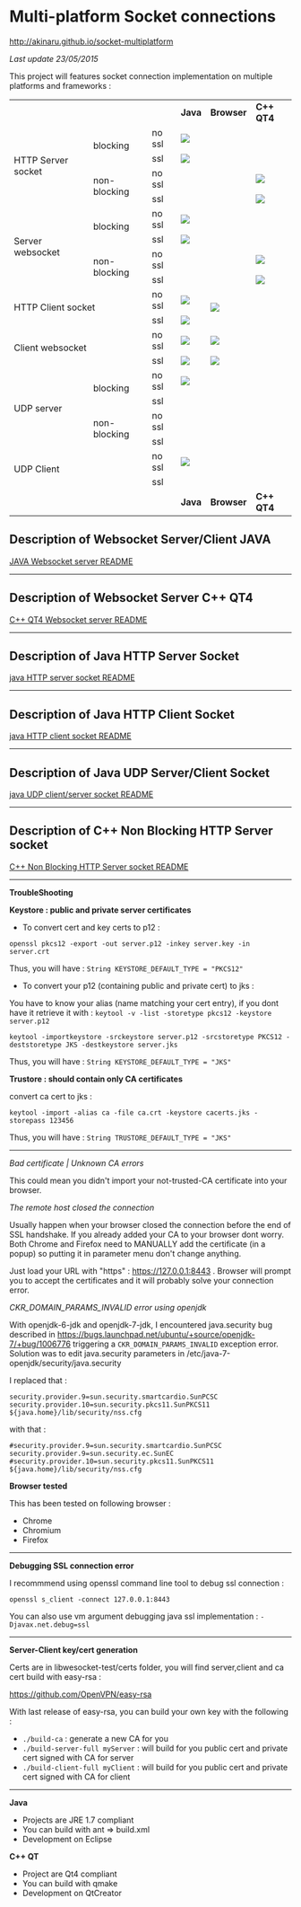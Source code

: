 # Multi-platform Socket connections

http://akinaru.github.io/socket-multiplatform

<i>Last update 23/05/2015</i>

This project will features socket connection implementation on multiple platforms and frameworks :

<table>
    <tr>
        <td colspan="6"></td>
        <td colspan="2"><b>Java</b></td>
        <td colspan="2"><b>Browser</b></td>
        <td colspan="2"><b>C++ QT4</b></td>
    </tr>
    <tr>
        <td colspan="2" rowspan="4">HTTP Server socket</td>
        <td colspan="2" rowspan="2">blocking</td>
        <td colspan="2">no ssl</td>
        <td colspan="2"><img src="https://raw.github.com/akinaru/socket-multiplatform/master/OK.png"/></td>
        <td colspan="2" rowspan="8"></td>
        <td colspan="2"></td>
    </tr>
    <tr>
        <td colspan="2">ssl</td>
        <td colspan="2"><img src="https://raw.github.com/akinaru/socket-multiplatform/master/OK.png"/></td>
        <td colspan="2"></td>
    </tr>
    <tr>
        <td colspan="2" rowspan="2">non-blocking</td>
        <td colspan="2">no ssl</td>
        <td colspan="2"></td>
        <td colspan="2"><img src="https://raw.github.com/akinaru/socket-multiplatform/master/OK.png"/></td>
    </tr>
    <tr>
        <td colspan="2">ssl</td>
        <td colspan="2"></td>
        <td colspan="2"><img src="https://raw.github.com/akinaru/socket-multiplatform/master/OK.png"/></td>
    </tr>
    <tr>
        <td colspan="2" rowspan="4">Server websocket</td>
        <td colspan="2" rowspan="2">blocking</td>
        <td colspan="2">no ssl</td>
        <td colspan="2"><img src="https://raw.github.com/akinaru/socket-multiplatform/master/OK.png"/></td>
        <td colspan="2"></td>
    </tr>
    <tr>
        <td colspan="2">ssl</td>
        <td colspan="2"><img src="https://raw.github.com/akinaru/socket-multiplatform/master/OK.png"/></td>
        <td colspan="2"></td>
    </tr>
    <tr>
        <td colspan="2" rowspan="2">non-blocking</td>
        <td colspan="2">no ssl</td>
        <td colspan="2"></td>
        <td colspan="2"><img src="https://raw.github.com/akinaru/socket-multiplatform/master/OK.png"/></td>
    </tr>
    <tr>
        <td colspan="2">ssl</td>
        <td colspan="2"></td>
        <td colspan="2"><img src="https://raw.github.com/akinaru/socket-multiplatform/master/OK.png"/></td>
    </tr>
    <tr>
        <td colspan="4" rowspan="2">HTTP Client socket</td>
        <td colspan="2">no ssl</td>
        <td colspan="2"><img src="https://raw.github.com/akinaru/socket-multiplatform/master/OK.png"/></td>
        <td colspan="2" rowspan="2"><img src="https://raw.github.com/akinaru/socket-multiplatform/master/OK.png"/></td>
        <td colspan="2"></td>
    </tr>
    <tr>
        <td colspan="2">ssl</td>
        <td colspan="2"><img src="https://raw.github.com/akinaru/socket-multiplatform/master/OK.png"/></td>
        <td colspan="2"></td>
    </tr>
    <tr>
        <td colspan="4" rowspan="2">Client websocket</td>
        <td colspan="2">no ssl</td>
        <td colspan="2"><img src="https://raw.github.com/akinaru/socket-multiplatform/master/OK.png"/></td>
        <td colspan="2"><img src="https://raw.github.com/akinaru/socket-multiplatform/master/OK.png"/></td>
        <td colspan="2"></td>
    </tr>
    <tr>
        <td colspan="2">ssl</td>
        <td colspan="2"><img src="https://raw.github.com/akinaru/socket-multiplatform/master/OK.png"/></td>
        <td colspan="2"><img src="https://raw.github.com/akinaru/socket-multiplatform/master/OK.png"/></td>
        <td colspan="2"></td>
    </tr>
     <tr>
        <td colspan="2" rowspan="4">UDP server</td>
        <td colspan="2" rowspan="2">blocking</td>
        <td colspan="2">no ssl</td>
        <td colspan="2"><img src="https://raw.github.com/akinaru/socket-multiplatform/master/OK.png"/></td>
        <td colspan="2"></td>
        <td colspan="2"></td>
    </tr>
    <tr>
        <td colspan="2">ssl</td>
        <td colspan="2"></td>
        <td colspan="2"></td>
        <td colspan="2"></td>
    </tr>
    <tr>
        <td colspan="2" rowspan="2">non-blocking</td>
        <td colspan="2">no ssl</td>
        <td colspan="2"></td>
        <td colspan="2"></td>
        <td colspan="2"></td>
    </tr>
    <tr>
        <td colspan="2">ssl</td>
        <td colspan="2"></td>
        <td colspan="2"></td>
        <td colspan="2"></td>
    </tr>
    <tr>
        <td colspan="4" rowspan="2">UDP Client</td>
        <td colspan="2">no ssl</td>
        <td colspan="2"><img src="https://raw.github.com/akinaru/socket-multiplatform/master/OK.png"/></td>
        <td colspan="2"></td>
        <td colspan="2"></td>
    </tr>
    <tr>
        <td colspan="2">ssl</td>
        <td colspan="2"></td>
        <td colspan="2"></td>
        <td colspan="2"></td>
    </tr>
        <tr>
        <td colspan="6"></td>
        <td colspan="2"><b>Java</b></td>
        <td colspan="2"><b>Browser</b></td>
        <td colspan="2"><b>C++ QT4</b></td>
    </tr>
</table>

<h2>Description of Websocket Server/Client JAVA</h2>

[JAVA Websocket server README](http://akinaru.github.io/websocket-java/)

<hr/>

<h2>Description of Websocket Server C++ QT4</h2>

[C++ QT4 Websocket server README](http://akinaru.github.io/websocket-non-blocking-cpp/)

<hr/>

<h2>Description of Java HTTP Server Socket</h2>

[java HTTP server socket README](server/server-socket/blocking/java/)

<hr/>

<h2>Description of Java HTTP Client Socket</h2>

[java HTTP client socket README](client/socket-client/java/)

<hr/>

<h2>Description of Java UDP Server/Client Socket</h2>

[java UDP client/server socket README](udp/java/)

<hr/>

<h2>Description of C++ Non Blocking HTTP Server socket</h2>

[C++ Non Blocking HTTP Server socket README](server/server-socket/non-blocking/cpp/)

<hr/>

<b>TroubleShooting</b>

<b>Keystore : public and private server certificates</b>

* To convert cert and key certs to p12 : 

``openssl pkcs12 -export -out server.p12 -inkey server.key -in server.crt``

Thus, you will have : ``String KEYSTORE_DEFAULT_TYPE = "PKCS12"``

* To convert your p12 (containing public and private cert) to jks : 

You have to know your alias (name matching your cert entry), if you dont have it retrieve it with : ``keytool -v -list -storetype pkcs12 -keystore server.p12``

``keytool -importkeystore -srckeystore server.p12 -srcstoretype PKCS12 -deststoretype JKS -destkeystore server.jks``

Thus, you will have : ``String KEYSTORE_DEFAULT_TYPE = "JKS"``

<b>Trustore : should contain only CA certificates</b>

convert ca cert to jks : 

```keytool -import -alias ca -file ca.crt -keystore cacerts.jks -storepass 123456```

Thus, you will have : ``String TRUSTORE_DEFAULT_TYPE = "JKS"``

<hr/>

<i>Bad certificate | Unknown CA errors</i>

This could mean you didn't import your not-trusted-CA certificate into your browser.

<i>The remote host closed the connection</i>

Usually happen when your browser closed the connection before the end of SSL handshake. If you already added your CA to your browser dont worry.
Both Chrome and Firefox need to MANUALLY add the certificate (in a popup) so putting it in parameter menu don't change anything.

Just load your URL with "https" : https://127.0.0.1:8443 . Browser will prompt you to accept the certificates and it will probably solve your connection error.

<i>CKR_DOMAIN_PARAMS_INVALID error using openjdk</i>

With openjdk-6-jdk and openjdk-7-jdk, I encountered java.security bug described in https://bugs.launchpad.net/ubuntu/+source/openjdk-7/+bug/1006776 triggering a ``CKR_DOMAIN_PARAMS_INVALID`` exception error. Solution was to edit java.security parameters in /etc/java-7-openjdk/security/java.security 

I replaced that : 
```
security.provider.9=sun.security.smartcardio.SunPCSC
security.provider.10=sun.security.pkcs11.SunPKCS11 ${java.home}/lib/security/nss.cfg
```

with that : 
```
#security.provider.9=sun.security.smartcardio.SunPCSC
security.provider.9=sun.security.ec.SunEC
#security.provider.10=sun.security.pkcs11.SunPKCS11 ${java.home}/lib/security/nss.cfg
```

<b>Browser tested</b>

This has been tested on following browser : 
* Chrome
* Chromium
* Firefox

<hr/>

<b>Debugging SSL connection error</b>

I recommmend using openssl command line tool to debug ssl connection : 

``openssl s_client -connect 127.0.0.1:8443``

You can also use vm argument debugging java ssl implementation : ``-Djavax.net.debug=ssl``

<hr/>

<b>Server-Client key/cert generation</b>

Certs are in libwesocket-test/certs folder, you will find server,client and ca cert build with easy-rsa :

https://github.com/OpenVPN/easy-rsa

With last release of easy-rsa, you can build your own key with the following : 

* ``./build-ca`` : generate a new CA for you
* ``./build-server-full myServer`` : will build for you public cert and private cert signed with CA for server
* ``./build-client-full myClient`` : will build for you public cert and private cert signed with CA for client

<hr/>

<b>Java</b>

* Projects are JRE 1.7 compliant
* You can build with ant => build.xml
* Development on Eclipse 

<b>C++ QT</b>

* Project are Qt4 compliant
* You can build with qmake
* Development on QtCreator
